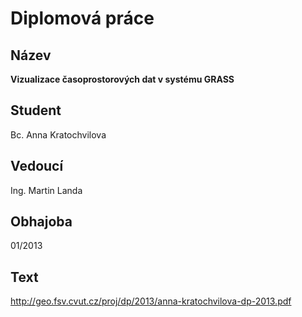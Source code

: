 # Diplomová práce

## Název

**Vizualizace časoprostorových dat v systému GRASS**

## Student

Bc. Anna Kratochvilova

## Vedoucí

Ing. Martin Landa

## Obhajoba

01/2013

## Text

http://geo.fsv.cvut.cz/proj/dp/2013/anna-kratochvilova-dp-2013.pdf

